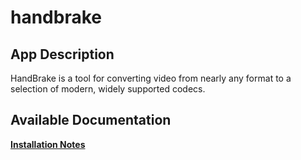 # handbrake

## App Description

HandBrake is a tool for converting video from nearly any format to a selection of modern, widely supported codecs.

## Available Documentation

[**Installation Notes**](charts/stable/handbrake/installation_notes)

